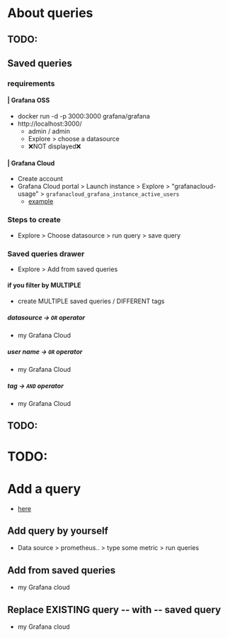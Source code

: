 # About queries
## TODO:
## Saved queries
### requirements
#### | Grafana OSS
* docker run -d -p 3000:3000 grafana/grafana
* http://localhost:3000/
  * admin / admin
  * Explore > choose a datasource 
  * ❌NOT displayed❌
#### | Grafana Cloud
* Create account
* Grafana Cloud portal > Launch instance > Explore > "grafanacloud-usage" > `grafanacloud_grafana_instance_active_users`
  * [example](https://alfredotic0809.grafana.net/explore?schemaVersion=1&panes=%7B%223la%22%3A%7B%22datasource%22%3A%22grafanacloud-ngalertmanager%22%2C%22queries%22%3A%5B%7B%22refId%22%3A%22A%22%2C%22datasource%22%3A%7B%22type%22%3A%22alertmanager%22%2C%22uid%22%3A%22grafanacloud-ngalertmanager%22%7D%7D%5D%2C%22range%22%3A%7B%22from%22%3A%22now-1h%22%2C%22to%22%3A%22now%22%7D%2C%22compact%22%3Afalse%7D%7D&orgId=1)
### Steps to create
* Explore > Choose datasource > run query > save query
### **Saved queries** drawer
* Explore > Add from saved queries
#### if you filter by MULTIPLE
* create MULTIPLE saved queries / DIFFERENT tags
##### datasource -> `OR` operator
* my Grafana Cloud
##### user name -> `OR` operator
* my Grafana Cloud
##### tag -> `AND` operator
* my Grafana Cloud
## TODO:

# TODO:

# Add a query
* [here](https://play.grafana.org/d/000000016/time-series-graphs?orgId=1&from=2025-10-10T08:47:44.693Z&to=2025-10-10T09:47:44.693Z&timezone=browser&editPanel=1)
## **Add query** by yourself
* Data source > prometheus.. > type some metric > run queries
## **Add from saved queries**
* my Grafana cloud
## **Replace EXISTING query -- with -- saved query**
* my Grafana cloud
